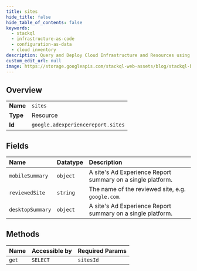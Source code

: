 ```yaml
---
title: sites
hide_title: false
hide_table_of_contents: false
keywords:
  - stackql
  - infrastructure-as-code
  - configuration-as-data
  - cloud inventory
description: Query and Deploy Cloud Infrastructure and Resources using SQL
custom_edit_url: null
image: https://storage.googleapis.com/stackql-web-assets/blog/stackql-blog-post-featured-image.png
---
```

  
    

## Overview
<table><tbody>
<tr><td><b>Name</b></td><td><code>sites</code></td></tr>
<tr><td><b>Type</b></td><td>Resource</td></tr>
<tr><td><b>Id</b></td><td><code>google.adexperiencereport.sites</code></td></tr>
</tbody></table>

## Fields
| Name | Datatype | Description |
|:-----|:---------|:------------|
| `mobileSummary` | `object` | A site's Ad Experience Report summary on a single platform. |
| `reviewedSite` | `string` | The name of the reviewed site, e.g. `google.com`. |
| `desktopSummary` | `object` | A site's Ad Experience Report summary on a single platform. |
## Methods
| Name | Accessible by | Required Params |
|:-----|:--------------|:----------------|
| `get` | `SELECT` | `sitesId` |

